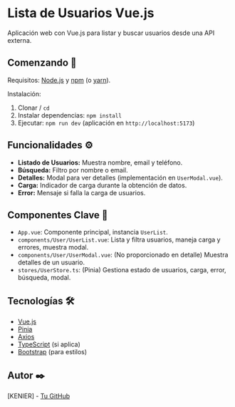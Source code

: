 # Lista de Usuarios Vue.js

Aplicación web con Vue.js para listar y buscar usuarios desde una API externa.

## Comenzando 🚀

Requisitos: [Node.js](https://nodejs.org/) y [npm](https://www.npmjs.com/) (o [yarn](https://yarnpkg.com/)).

Instalación:

1.  Clonar  / `cd `
2.  Instalar dependencias: `npm install` 
3.  Ejecutar: `npm run dev` (aplicación en `http://localhost:5173`)

## Funcionalidades ⚙️

* **Listado de Usuarios:** Muestra nombre, email y teléfono.
* **Búsqueda:** Filtro por nombre o email.
* **Detalles:** Modal para ver detalles (implementación en `UserModal.vue`).
* **Carga:** Indicador de carga durante la obtención de datos.
* **Error:** Mensaje si falla la carga de usuarios.

## Componentes Clave 🧩

* `App.vue`: Componente principal, instancia `UserList`.
* `components/User/UserList.vue`: Lista y filtra usuarios, maneja carga y errores, muestra modal.
* `components/User/UserModal.vue`: (No proporcionado en detalle) Muestra detalles de un usuario.
* `stores/UserStore.ts`: (Pinia) Gestiona estado de usuarios, carga, error, búsqueda, modal.

## Tecnologías 🛠️

* [Vue.js](https://vuejs.org/)
* [Pinia](https://pinia.vuejs.org/)
* [Axios](https://axios-http.com/)
* [TypeScript](https://www.typescriptlang.org/) (si aplica)
* [Bootstrap](https://getbootstrap.com/) (para estilos)

## Autor ✒️

[KENIER] - [Tu GitHub](https://github.com/KenierOS)
